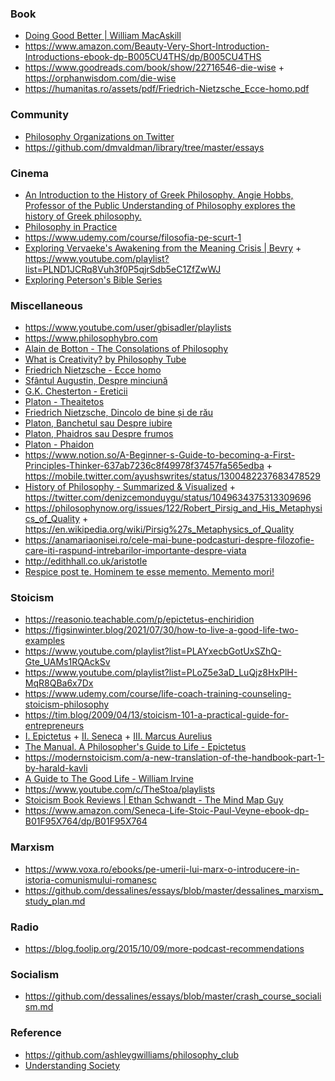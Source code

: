 ### Book

- [Doing Good Better | William MacAskill](https://blog.foolip.org/2015/09/28/the-life-you-can-save)
- https://www.amazon.com/Beauty-Very-Short-Introduction-Introductions-ebook-dp-B005CU4THS/dp/B005CU4THS
- https://www.goodreads.com/book/show/22716546-die-wise + https://orphanwisdom.com/die-wise
- https://humanitas.ro/assets/pdf/Friedrich-Nietzsche_Ecce-homo.pdf

### Community

- [Philosophy Organizations on Twitter](https://truesciphi.org/phiorg_fol.html)
- https://github.com/dmvaldman/library/tree/master/essays

### Cinema

- [An Introduction to the History of Greek Philosophy. Angie Hobbs, Professor of the Public Understanding of Philosophy explores the history of Greek philosophy.](https://digitalmedia.sheffield.ac.uk/channel/An%20Introduction%20to%20the%20History%20of%20Greek%20Philosophy/67833861)
- [Philosophy in Practice](https://www.imdb.com/title/tt12479684)
- https://www.udemy.com/course/filosofia-pe-scurt-1
- [Exploring Vervaeke's Awakening from the Meaning Crisis | Bevry](https://www.youtube.com/playlist?list=PL68A9KvUGBlpbAfU5sqgTOW-_HpQijEbF) + https://www.youtube.com/playlist?list=PLND1JCRq8Vuh3f0P5qjrSdb5eC1ZfZwWJ
- [Exploring Peterson's Bible Series](https://www.youtube.com/playlist?list=PL68A9KvUGBlo5Ic53iV6o6zasbd4aR-cM)

### Miscellaneous

- https://www.youtube.com/user/gbisadler/playlists
- https://www.philosophybro.com
- [Alain de Botton - The Consolations of Philosophy](https://www.youtube.com/playlist?list=PLxRuhrcSjnv2weFRcqOeCpk4Wy7_hay2j)
- [What is Creativity? by Philosophy Tube](https://www.youtube.com/playlist?list=PLvoAL-KSZ32e_YiWc3ButEMXx3KuSa8kL)
- [Friedrich Nietzsche - Ecce homo](https://humanitas.ro/assets/pdf/Friedrich-Nietzsche_Ecce-homo.pdf)
- [Sfântul Augustin, Despre minciună](https://humanitas.ro/assets/pdf/Sfantul-Augustin_Despre-minciuna.pdf)
- [G.K. Chesterton - Ereticii](https://humanitas.ro/assets/pdf/G-K-Chesterton_Ereticii.pdf)
- [Platon - Theaitetos](https://humanitas.ro/assets/pdf/Platon_Theaitetos.pdf)
- [Friedrich Nietzsche, Dincolo de bine și de rău](https://humanitas.ro/assets/pdf/Friedrich-Nietzsche_Dincolo-de-bine-si-de-rau.pdf)
- [Platon, Banchetul sau Despre iubire](https://humanitas.ro/assets/pdf/Platon_Banchetul.pdf)
- [Platon, Phaidros sau Despre frumos](https://humanitas.ro/assets/pdf/Platon_Phaidros.pdf)
- [Platon - Phaidon](https://humanitas.ro/assets/pdf/Platon_Phaidon.pdf)
- https://www.notion.so/A-Beginner-s-Guide-to-becoming-a-First-Principles-Thinker-637ab7236c8f49978f37457fa565edba + https://mobile.twitter.com/ayushswrites/status/1300482237683478529
- [History of Philosophy - Summarized & Visualized](https://www.denizcemonduygu.com/philo) + https://twitter.com/denizcemonduygu/status/1049634375313309696
- https://philosophynow.org/issues/122/Robert_Pirsig_and_His_Metaphysics_of_Quality + https://en.wikipedia.org/wiki/Pirsig%27s_Metaphysics_of_Quality
- https://anamariaonisei.ro/cele-mai-bune-podcasturi-despre-filozofie-care-iti-raspund-intrebarilor-importante-despre-viata
- http://edithhall.co.uk/aristotle
- [Respice post te. Hominem te esse memento. Memento mori!](https://twitter.com/SahilBloom/status/1366072879213813762)

### Stoicism

- https://reasonio.teachable.com/p/epictetus-enchiridion
- https://figsinwinter.blog/2021/07/30/how-to-live-a-good-life-two-examples
- https://www.youtube.com/playlist?list=PLAYxecbGotUxSZhQ-Gte_UAMs1RQAckSv
- https://www.youtube.com/playlist?list=PLoZ5e3aD_LuQjz8HxPlH-MqR8QBa6x7Dx
- https://www.udemy.com/course/life-coach-training-counseling-stoicism-philosophy
- https://tim.blog/2009/04/13/stoicism-101-a-practical-guide-for-entrepreneurs
- [I. Epictetus](https://standardebooks.org/ebooks/epictetus/the-enchiridion/elizabeth-carter) + [II. Seneca](https://standardebooks.org/ebooks/seneca/dialogues/aubrey-stewart) + [III. Marcus Aurelius](https://standardebooks.org/ebooks/marcus-aurelius/meditations/george-long)
- [The Manual. A Philosopher's Guide to Life - Epictetus](https://www.indiebound.org/book/9781545461112)
- https://modernstoicism.com/a-new-translation-of-the-handbook-part-1-by-harald-kavli
- [A Guide to The Good Life - William Irvine](https://youtu.be/BjScQSQpst8)
- https://www.youtube.com/c/TheStoa/playlists
- [Stoicism Book Reviews | Ethan Schwandt - The Mind Map Guy](https://www.youtube.com/playlist?list=PLus5uUwK9fLFT-RuA9bNzI9Qx8lRIYWU_)
- https://www.amazon.com/Seneca-Life-Stoic-Paul-Veyne-ebook-dp-B01F95X764/dp/B01F95X764

### Marxism

- https://www.voxa.ro/ebooks/pe-umerii-lui-marx-o-introducere-in-istoria-comunismului-romanesc
- https://github.com/dessalines/essays/blob/master/dessalines_marxism_study_plan.md

### Radio

- https://blog.foolip.org/2015/10/09/more-podcast-recommendations

### Socialism

- https://github.com/dessalines/essays/blob/master/crash_course_socialism.md

### Reference

- https://github.com/ashleygwilliams/philosophy_club
- [Understanding Society](https://gist.github.com/balupton/f0a7f7bf49c849a8a5f5e7021f2dc273)